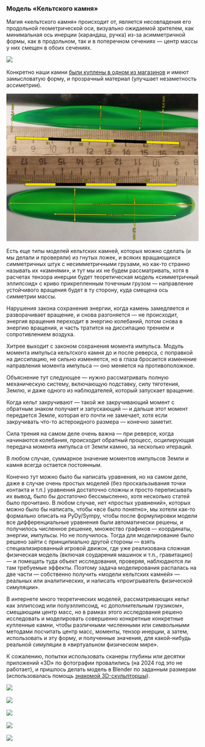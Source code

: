 ### Модель «Кельтского камня»

Магия «кельтского камня» происходит от, является несовпадения
его продольной геометрической оси, визуально ожидаемой зрителем, 
как минимальная ось инерции (карандаш, ручка)
из-за асимметричной формы, как в продольном, так и в поперечном сечениях
— центр массы у них смещен в обоих сечениях.

![](pics/rb-scheme.png)

Конкретно наши камни [были куплены в одном из магазинов](https://i-prize.ru/products/rattleback) и имеют замысловатую форму, и прозрачный материал (улучшает незаметность ассиметрии).

![](pics/rb-measures-for-3d-modelling.svg)

Есть еще типы моделей кельтских камней, которых можно сделать (и мы делали и проверяли) из гнутых ложек, и всяких вращающихся симметричных штук с несимметричными грузами, но как-то странно называть их «камнями», и тут мы их не будем рассматривать, хотя в расчетах тензора инерции будет теоретическая модель «симметричный эллипсоид» с криво прикрепленным точечным грузом — направление устойчивого вращения будет в ту сторону, куда смещена ось симметрии массы.

Нарушения закона сохранения энергии, когда камень замедляется и разворачивает вращение, и снова разгоняется — не происходит, энергия вращения переходит в энергию колебаний, потом снова в энергию вращения, и часть тратится на диссипацию трением и сопротивлением воздуха.

Хитрее выходит с законом сохранения момента импульса. 
Модуль момента импульса кельтского камня до и после реверса, с поправкой на диссипацию, не сильно изменяется, но в глаза бросается изменение направления момента импульса — оно меняется на противоположное.

Объяснение тут следующее — нужно рассматривать полную механическую систему, включающую подставку, силу тяготения, Землю, и даже одного из наблюдателей, который запускает вращение.

Когда кельт закручивают — такой же закручивающий момент с обратным знаком получает и запускающий  — и дальше этот момент передается Земле, которая его почти не замечает, хотя если закручивать что-то астероидного размера — конечно заметит.

Сила трения на самом деле очень важна — при реверсе, когда начинаются колебания, происходит обратный процесс, осцилирующая передача момента импульса от Земли камню, за несколько итераций. 

В любом случае, суммарное значение моментов импульсов Земли и камня всегда остается постоянным.

Конечно тут можно было бы написать уравнения, но на самом деле, даже в случае очень простых моделей (без проскальзывания точки контакта и т.п.) уравнения достаточно сложны и просто переписывать их вывод, было бы достаточно бессмысленно, хотя несколько статей было прочитано. 
В любом случае, нет «простых уравнений», которых можно было бы написать, чтобы «все было понятно», мы хотели как-то формально описать на PyDy/Sympy, чтобы после формулировки модели все дифференциальные уравнения были автоматически решены, и получилось численное решение, множество графиков — координаты, энергии, импульсы. Но не получилось. Тогда для моделирование было решено зайти с принципиально другой стороны — взять специализированный игровой движок, где уже реализована сложная физическая модель (включая соударения машинок и т.п., гравитацию) — и помещать туда объект исследования, проверяя, наблюдаются ли там требуемые эффекты.
Поэтому задача моделирования распалась на две части — собственно получить «модели кельтских камней» — реальных или аналитических, и написать «проигрыватель физической симуляции».


В интернете много теоретических моделей, рассматривающих кельт как эллипсоид или полуэллипсоид, «с дополнительным грузиком», смещающим центр масс, но 
в рамках этого исследования решено исследовать и моделировать совершенно конкретные конкретные купленные камни, чтобы различными численными или символьными методами посчитать центр масс, моменты, тензор инерции, а затем, использовать и эту форму, и полученные значения, для какой-нибудь реальной симуляции в «виртуальном физическом мире».

К сожалению, попытки использовать сканеры глубины или десятки приложений «3D» по фотографии провалились (на 2024 год это не работает), и пришлось делать модель в Blender по заданным размерам (использовалась помощь [знакомой 3D-скульпторшы](https://www.artstation.com/demisele)).

<!-- ![](pics/20240113183619.png)

![](pics/20240113183749.png)

![](pics/20240113184444.png) -->

![](pics/pic20240113190819.png)

![](pics/pic20240113185541.png)

![](pics/pic20240113185209.png)

![](pics/pic20240113190635.png)

![](pics/pic20240113191913.png)




